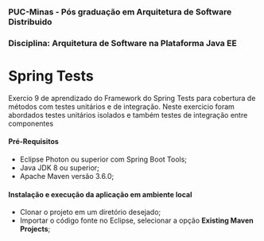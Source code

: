 
### PUC-Minas - Pós graduação em Arquitetura de Software Distribuido 
### Disciplina: Arquitetura de Software na Plataforma Java EE

# Spring Tests
Exercio 9 de aprendizado do Framework do Spring Tests para cobertura de métodos com testes unitários e de integração.
Neste exercicio foram abordados testes unitários isolados e também testes de integração entre componentes


#### Pré-Requisitos
- Eclipse Photon ou superior com Spring Boot Tools;
- Java JDK 8 ou superior;
- Apache Maven versão 3.6.0;

#### Instalação e execução da aplicação em ambiente local
- Clonar o projeto em um diretório desejado;
- Importar o código fonte no Eclipse, selecionar a opção **Existing Maven Projects**; 


